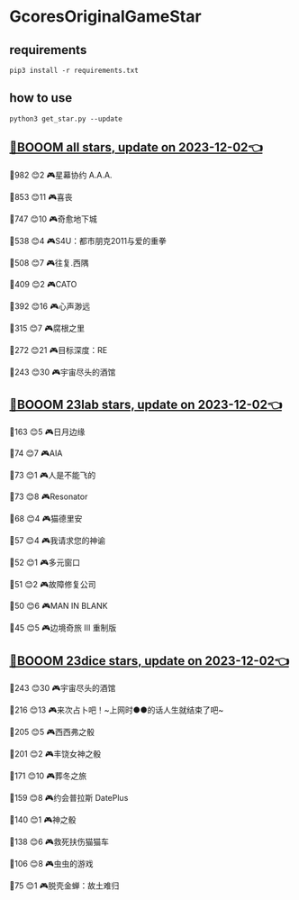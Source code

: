 # GcoresOriginalGameStar

## requirements
```
pip3 install -r requirements.txt
```

## how to use
```
python3 get_star.py --update
```

## [🔗BOOOM all stars, update on 2023-12-02👈](https://raw.githack.com/sichaozhang1112/GcoresOriginalGameStar/main/all.html) 
🌟982 😊2   🎮星幕协约 A.A.A.        

🌟853 😊11  🎮喜丧                 

🌟747 😊10  🎮奇愈地下城              

🌟538 😊4   🎮S4U：都市朋克2011与爱的重拳  

🌟508 😊7   🎮往复.西隅              

🌟409 😊2   🎮CATO               

🌟392 😊16  🎮心声渺远               

🌟315 😊7   🎮腐根之里               

🌟272 😊21  🎮目标深度：RE            

🌟243 😊30  🎮宇宙尽头的酒馆            

## [🔗BOOOM 23lab stars, update on 2023-12-02👈](https://raw.githack.com/sichaozhang1112/GcoresOriginalGameStar/main/23lab.html) 
🌟163 😊5   🎮日月边缘               

🌟74  😊7   🎮AIA                

🌟73  😊1   🎮人是不能飞的             

🌟73  😊8   🎮Resonator          

🌟68  😊4   🎮猫德里安               

🌟57  😊4   🎮我请求您的神谕            

🌟52  😊1   🎮多元窗口               

🌟51  😊2   🎮故障修复公司             

🌟50  😊6   🎮MAN IN BLANK       

🌟45  😊5   🎮边境奇旅 III 重制版       

## [🔗BOOOM 23dice stars, update on 2023-12-02👈](https://raw.githack.com/sichaozhang1112/GcoresOriginalGameStar/main/23dice.html) 
🌟243 😊30  🎮宇宙尽头的酒馆            

🌟216 😊13  🎮来次占卜吧！~上网时●●的话人生就结束了吧~

🌟205 😊5   🎮西西弗之骰              

🌟201 😊2   🎮丰饶女神之骰             

🌟171 😊10  🎮葬冬之旅               

🌟159 😊8   🎮约会普拉斯 DatePlus     

🌟140 😊1   🎮神之骰                

🌟138 😊6   🎮救死扶伤猫猫车            

🌟106 😊8   🎮虫虫的游戏              

🌟75  😊1   🎮脱壳金蝉：故土难归          


